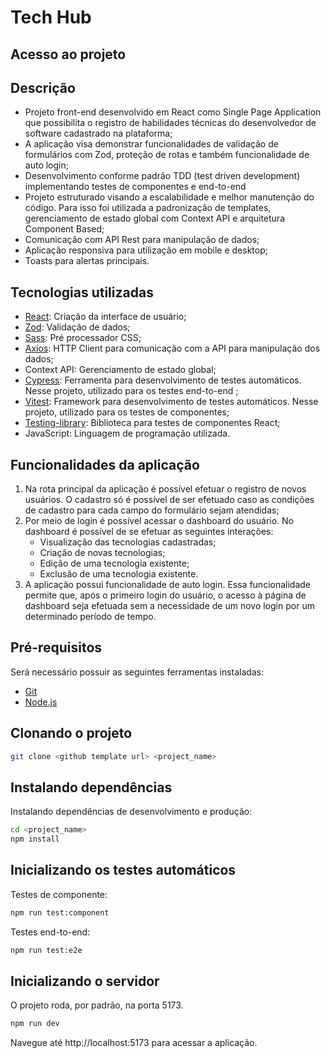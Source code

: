 # Tech Hub

## Acesso ao projeto

## Descrição

-   Projeto front-end desenvolvido em React como Single Page Application que possibilita o registro de habilidades técnicas do desenvolvedor de software cadastrado na plataforma;
-   A aplicação visa demonstrar funcionalidades de validação de formulários com Zod, proteção de rotas e também funcionalidade de auto login;
-   Desenvolvimento conforme padrão TDD (test driven development) implementando testes de componentes e end-to-end
-   Projeto estruturado visando a escalabilidade e melhor manutenção do código. Para isso foi utilizada a padronização de templates, gerenciamento de estado global com Context API e arquitetura Component Based;
-   Comunicação com API Rest para manipulação de dados;
-   Aplicação responsiva para utilização em mobile e desktop;
-   Toasts para alertas principais.

## Tecnologias utilizadas

-   [React](https://react.dev/): Criação da interface de usuário;
-   [Zod](https://zod.dev/): Validação de dados;
-   [Sass](https://sass-lang.com/): Pré processador CSS;
-   [Axios](https://axios-http.com/): HTTP Client para comunicação com a API para manipulação dos dados;
-   Context API: Gerenciamento de estado global;
-   [Cypress](https://www.cypress.io/): Ferramenta para desenvolvimento de testes automáticos. Nesse projeto, utilizado para os testes end-to-end ;
-   [Vitest](https://vitest.dev/): Framework para desenvolvimento de testes automáticos. Nesse projeto, utilizado para os testes de componentes;
-   [Testing-library](https://testing-library.com/): Biblioteca para testes de componentes React;
-   JavaScript: Linguagem de programação utilizada.

## Funcionalidades da aplicação

1. Na rota principal da aplicação é possível efetuar o registro de novos usuários. O cadastro só é possível de ser efetuado caso as condições de cadastro para cada campo do formulário sejam atendidas;
2. Por meio de login é possível acessar o dashboard do usuário. No dashboard é possível de se efetuar as seguintes interações:
    - Visualização das tecnologias cadastradas;
    - Criação de novas tecnologias;
    - Edição de uma tecnologia existente;
    - Exclusão de uma tecnologia existente.
3. A aplicação possui funcionalidade de auto login. Essa funcionalidade permite que, após o primeiro login do usuário, o acesso à página de dashboard seja efetuada sem a necessidade de um novo login por um determinado período de tempo.

## Pré-requisitos

Será necessário possuir as seguintes ferramentas instaladas:

-   [Git](https://git-scm.com/)
-   [Node.js](https://nodejs.org/en)

## Clonando o projeto

```bash
git clone <github template url> <project_name>
```

## Instalando dependências

Instalando dependências de desenvolvimento e produção:

```bash
cd <project_name>
npm install
```

## Inicializando os testes automáticos

Testes de componente:

```bash
npm run test:component
```

Testes end-to-end:

```bash
npm run test:e2e
```

## Inicializando o servidor

O projeto roda, por padrão, na porta 5173.

```bash
npm run dev
```

Navegue até http://localhost:5173 para acessar a aplicação.
